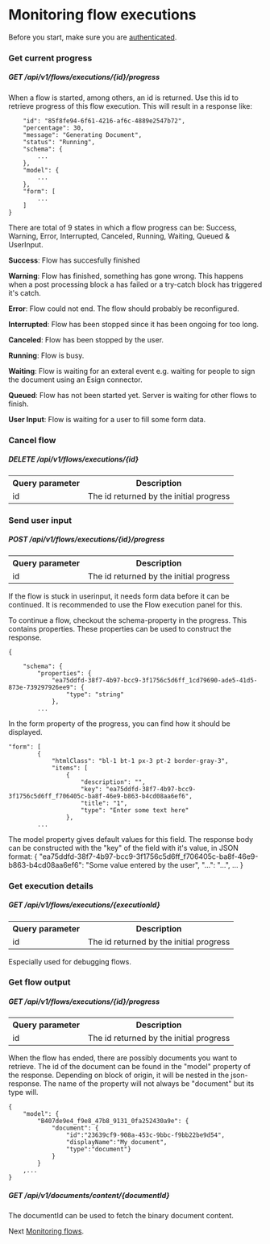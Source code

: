 # Monitoring flow executions

Before you start, make sure you are [authenticated](/1.%20Authentication/Authentication.md).

### Get current progress 

##### GET /api/v1/flows/executions/{id}/progress
When a flow is started, among others, an id is returned. Use this id to retrieve progress of this flow execution. 
This will result in a response like:

```{
    "id": "85f8fe94-6f61-4216-af6c-4889e2547b72",
    "percentage": 30,
    "message": "Generating Document",
    "status": "Running",
    "schema": {
        ...
    },
    "model": {
        ...
    },
    "form": [
        ...
    ]
}
```
There are total of 9 states in which a flow progress can be: Success, Warning, Error, Interrupted, Canceled, 
Running, Waiting, Queued & UserInput.

**Success**: Flow has succesfully finished

**Warning**: Flow has finished, something has gone wrong. This happens when a post processing block a has 
failed or a try-catch block has triggered it's catch.

**Error**: Flow could not end. The flow should probably be reconfigured.

**Interrupted**: Flow has been stopped since it has been ongoing for too long.

**Canceled**: Flow has been stopped by the user.

**Running**: Flow is busy.

**Waiting**: Flow is waiting for an exteral event e.g. waiting for people to sign the document using an 
Esign connector.

**Queued**: Flow has not been started yet. Server is waiting for other flows to finish.

**User Input**: Flow is waiting for a user to fill some form data.

### Cancel flow
##### DELETE /api/v1/flows/executions/{id}
<table>
<tr><th>Query parameter</th><th>Description</th></tr>
<tr><td>id</td><td>The id returned by the initial progress</td></tr>
</table>

### Send user input
##### POST /api/v1/flows/executions/{id}/progress
<table>
<tr><th>Query parameter</th><th>Description</th></tr>
<tr><td>id</td><td>The id returned by the initial progress</td></tr>
</table>

If the flow is stuck in userinput, it needs form data before it can be continued. It is recommended to use the 
Flow execution panel for this.

To continue a flow, checkout the schema-property in the progress. This contains properties. These properties can be used to construct the response.
```
{
   
    "schema": {
        "properties": {
            "ea75ddfd-38f7-4b97-bcc9-3f1756c5d6ff_1cd79690-ade5-41d5-873e-739297926ee9": {
                "type": "string"
            },
        ...

```
In the form property of the progress, you can find how it should be displayed.
```
"form": [
        {
            "htmlClass": "bl-1 bt-1 px-3 pt-2 border-gray-3",
            "items": [
                {
                    "description": "",
                    "key": "ea75ddfd-38f7-4b97-bcc9-3f1756c5d6ff_f706405c-ba8f-46e9-b863-b4cd08aa6ef6",
                    "title": "1",
                    "type": "Enter some text here"
                },
        ...
```
The model property gives default values for this field.
The response body can be constructed with the "key" of the field with it's value, in JSON format:
{
    "ea75ddfd-38f7-4b97-bcc9-3f1756c5d6ff_f706405c-ba8f-46e9-b863-b4cd08aa6ef6": "Some value entered by the user",
    "...": "...",
    ...
}

### Get execution details
##### GET /api/v1/flows/executions/{executionId}
<table>
<tr><th>Query parameter</th><th>Description</th></tr>
<tr><td>id</td><td>The id returned by the initial progress</td></tr>
</table>

Especially used for debugging flows.

### Get flow output
##### GET /api/v1/flows/executions/{id}/progress
<table>
<tr><th>Query parameter</th><th>Description</th></tr>
<tr><td>id</td><td>The id returned by the initial progress</td></tr>
</table>

When the flow has ended, there are possibly documents you want to retrieve. The id of the document can be found in the "model" property of the response.
Depending on block of origin, it will be nested in the json-response. The name of the property will not always be "document" but its type will.

```
{
    "model": {
        "B407de9e4_f9e8_47b8_9131_0fa252430a9e": { 
            "document": { 
                "id":"23639cf9-908a-453c-9bbc-f9bb22be9d54",
                "displayName":"My document",
                "type":"document"}
            }
        }
    ,...
}
```

##### GET /api/v1/documents/content/{documentId}
The documentId can be used to fetch the binary document content.


Next [Monitoring flows](c.%20Extras.md).
